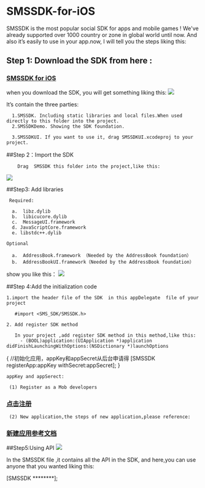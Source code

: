 # SMSSDK-for-iOS

SMSSDK is the most popular social SDK for apps and mobile games ! We've already supported over 1000 country or zone in global world  until now. And also it’s easily to use in your app.now, I will tell you the steps liking this:
## Step 1: Download the SDK from here :
### [SMSSDK for iOS](http://www.mob.com/#/downloadDetail/SMS/ios)
        
 when you download the SDK, you will get something liking this:
![](http://wiki.mob.com/wp-content/uploads/2014/09/SMSSDK.jpg)

  It’s contain the three parties:

      1.SMSSDK. Including static libraries and local files.When used directly to this folder into the project.
      2.SMSSDKDemo. Showing the SDK foundation.

      3.SMSSDKUI. If you want to use it, drag SMSSDKUI.xcodeproj to your project.

##Step 2：Import the SDK

        Drag  SMSSDK this folder into the project,like this:
  ![](http://wiki.mob.com/wp-content/uploads/2014/09/SMS_SKD-drag.png)
  
##Step3:   Add libraries 

     Required:

      a.  libz.dylib
      b.  libicucore.dylib
      c.  MessageUI.framework
      d. JavaScriptCore.framework
      e. libstdc++.dylib

    Optional

      a.  AddressBook.framework （Needed by the AddressBook foundation）
      b.  AddressBookUI.framework（Needed by the AddressBook foundation）

  show you like this：
  ![](http://wiki.mob.com/wp-content/uploads/2014/09/SMSSDKAddFramework.png)
  
##Step 4:Add the initialization code


    1.import the header file of the SDK  in this appDelegate  file of your project

       #import <SMS_SDK/SMSSDK.h>

    2. Add register SDK method

       In your project ,add register SDK method in this method,like this:
         - (BOOL)application:(UIApplication *)application didFinishLaunchingWithOptions:(NSDictionary *)launchOptions
{
   //初始化应用，appKey和appSecret从后台申请得
   [SMSSDK registerApp:appKey
            withSecret:appSecret];
}

    appKey and appSerect:

     (1) Register as a Mob developers 
### [点击注册](http://www.mob.com/#/reg)
     (2) New application,the steps of new application,please reference:
### [新建应用参考文档](http://bbs.mob.com/forum.php?mod=viewthread&tid=8212&extra=page%3D1)

##Step5:Using API 
![](http://wiki.mob.com/wp-content/uploads/2014/09/%E7%9F%AD%E4%BF%A1%E4%BB%A3%E7%A0%81.jpg)

In the SMSSDK file ,it contains all the API in the SDK, and here,you can use anyone that you wanted liking this:

[SMSSDK  ********];
